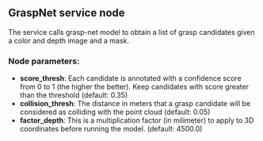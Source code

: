 ## GraspNet service node

The service calls grasp-net model to obtain a list of grasp candidates given a color and depth image and a mask.

### Node parameters:

- **score_thresh**: Each candidate is annotated with a confidence score from 0 to 1 (the higher the better). Keep candidates with score greater than the threshold (default: 0.35)
- **collision_thresh**: The distance in meters that a grasp candidate will be considered as colliding with the point cloud (default: 0.05)
- **factor_depth**: This is a multiplication factor (in milimeter) to apply to 3D coordinates before running the model. (default: 4500.0)

